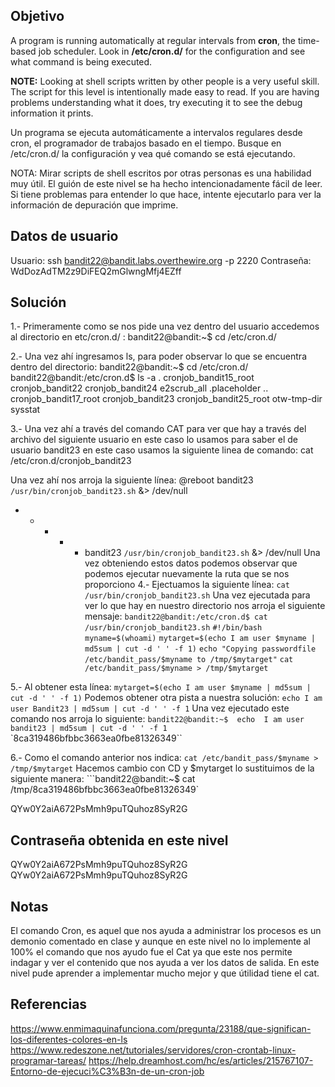 ## Objetivo
A program is running automatically at regular intervals from **cron**, the time-based job scheduler. Look in **/etc/cron.d/** for the configuration and see what command is being executed.

**NOTE:** Looking at shell scripts written by other people is a very useful skill. The script for this level is intentionally made easy to read. If you are having problems understanding what it does, try executing it to see the debug information it prints.

Un programa se ejecuta automáticamente a intervalos regulares desde cron, el programador de trabajos basado en el tiempo. Busque en /etc/cron.d/ la configuración y vea qué comando se está ejecutando.

NOTA: Mirar scripts de shell escritos por otras personas es una habilidad muy útil. El guión de este nivel se ha hecho intencionadamente fácil de leer. Si tiene problemas para entender lo que hace, intente ejecutarlo para ver la información de depuración que imprime.
## Datos de usuario
Usuario: ssh bandit22@bandit.labs.overthewire.org -p 2220
Contraseña: WdDozAdTM2z9DiFEQ2mGlwngMfj4EZff
## Solución 
1.- Primeramente como se nos pide una vez dentro del usuario accedemos al directorio en etc/cron.d/ :
bandit22@bandit:~$ cd  /etc/cron.d/

2.- Una vez ahí ingresamos ls, para poder observar lo que se encuentra dentro del directorio:
bandit22@bandit:~$ cd  /etc/cron.d/
bandit22@bandit:/etc/cron.d$ ls -a
.   cronjob_bandit15_root  cronjob_bandit22  cronjob_bandit24       e2scrub_all  .placeholder
..  cronjob_bandit17_root  cronjob_bandit23  cronjob_bandit25_root  otw-tmp-dir  sysstat

3.- Una vez ahí a través del comando CAT para ver que hay a través del archivo del siguiente usuario en este caso lo usamos para saber el de usuario bandit23 en este caso usamos la siguiente linea de comando:   cat /etc/cron.d/cronjob_bandit23

Una vez ahí nos arroja la siguiente línea: 
@reboot bandit23 `/usr/bin/cronjob_bandit23.sh`  &> /dev/null
* * * * * bandit23 `/usr/bin/cronjob_bandit23.sh`  &> /dev/null
Una vez obteniendo estos datos podemos observar que podemos ejecutar nuevamente la ruta que se nos proporciono 
4.-  Ejectuamos la siguiente línea: 
`cat /usr/bin/cronjob_bandit23.sh`
Una vez ejecutada para ver lo que hay en nuestro directorio nos arroja el siguiente mensaje:
`bandit22@bandit:/etc/cron.d$ cat /usr/bin/cronjob_bandit23.sh`
`#!/bin/bash`
`myname=$(whoami)`
`mytarget=$(echo I am user $myname | md5sum | cut -d ' ' -f 1)`
`echo "Copying passwordfile /etc/bandit_pass/$myname to /tmp/$mytarget"`
`cat /etc/bandit_pass/$myname > /tmp/$mytarget`

5.- Al obtener esta línea: 
`mytarget=$(echo I am user $myname | md5sum | cut -d ' ' -f 1)`
Podemos obtener otra pista a nuestra solución: 
`echo I am user Bandit23 | md5sum | cut -d ' ' -f 1`
Una vez ejecutado este comando nos arroja lo siguiente: 
`bandit22@bandit:~$  echo  I am user bandit23 | md5sum | cut -d ' ' -f 1`
`8ca319486bfbbc3663ea0fbe81326349``

6.- Como el comando anterior nos indica: 
`cat /etc/bandit_pass/$myname > /tmp/$mytarget`
Hacemos cambio con CD y $mytarget lo sustituimos de la siguiente manera: 
```bandit22@bandit:~$ cat /tmp/8ca319486bfbbc3663ea0fbe81326349`

QYw0Y2aiA672PsMmh9puTQuhoz8SyR2G
## Contraseña obtenida en este nivel 
QYw0Y2aiA672PsMmh9puTQuhoz8SyR2G
QYw0Y2aiA672PsMmh9puTQuhoz8SyR2G
## Notas 
El comando Cron, es aquel que nos ayuda a administrar los procesos es un demonio comentado en clase y aunque en este nivel no lo implemente al 100% el comando que nos ayudo fue el Cat ya que este nos permite indagar y ver el contenido que nos ayuda a ver los datos de salida. En este nivel pude aprender a implementar mucho mejor y que útilidad tiene el cat.

## Referencias
https://www.enmimaquinafunciona.com/pregunta/23188/que-significan-los-diferentes-colores-en-ls
https://www.redeszone.net/tutoriales/servidores/cron-crontab-linux-programar-tareas/
https://help.dreamhost.com/hc/es/articles/215767107-Entorno-de-ejecuci%C3%B3n-de-un-cron-job
